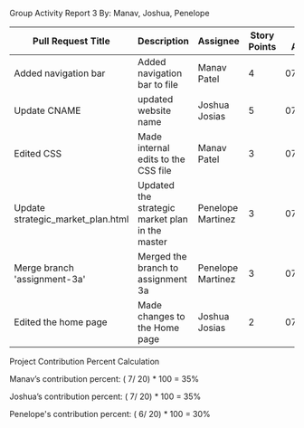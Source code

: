 Group Activity Report 3
By: Manav, Joshua, Penelope


| Pull Request Title | Description | Assignee  | Story Points |Date Assigned  |Date Completed |
| ------------- | ------------- |------------- | ------------- |------------- | ------------- |
| Added navigation bar | Added navigation bar to file | Manav Patel | 4 | 07/07/2023  | 07/14/2023| 
| Update CNAME | updated website name  | Joshua Josias  | 5  | 07/07/2023  | 07/14/2023 |
| Edited CSS | Made internal edits to the CSS file | Manav Patel  | 3 | 07/07/2023 | 07/14/2023  |
| Update strategic_market_plan.html  | Updated the strategic market plan in the master| Penelope Martinez | 3 | 07/07/2023  | 07/14/2023  |
| Merge branch 'assignment-3a'| Merged the branch to assignment 3a| Penelope Martinez | 3 | 07/07/2023| 07/14/2023 |
| Edited the home page | Made changes to the Home page | Joshua Josias  | 2 | 07/07/2023 | 07/14/2023  |




Project Contribution Percent Calculation

Manav’s contribution percent: 
( 7/ 20) * 100 = 35%

Joshua’s contribution percent: 
( 7/ 20) * 100 = 35%

Penelope's contribution percent: 
( 6/ 20) * 100 = 30%
